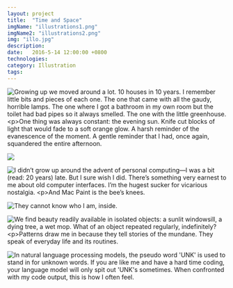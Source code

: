 ```yaml
---
layout: project
title:  "Time and Space"
imgName: "illustrations1.png"
imgName2: "illustrations2.png"
img: "illo.jpg"
description: 
date:   2016-5-14 12:00:00 +0800
technologies: 
category: Illustration
tags: 
---
```

<script src="https://ajax.googleapis.com/ajax/libs/jquery/3.1.0/jquery.min.js"></script>

<div class="contain">
<div class="row">
<div class="col-sm-6">
<p ><img src="{{site.baseurl}}/img/illustrations/house1.jpg"
alt="Growing up we moved around a lot. 10 houses in 10 years. I remember little bits and pieces of each one. The one that came with all the gaudy, horrible lamps. The one where I got a bathroom in my own room but the toilet had bad pipes so it always smelled. The one with the little greenhouse. 

One thing was always constant: the evening sun. Knife cut blocks of light that would fade to a soft orange glow. A harsh reminder of the evanescence of the moment. A gentle reminder that I had, once again, squandered the entire afternoon."
></p>
 
<p><img src='{{site.baseurl}}/img/illustrations/house2.jpg' class="m-t-xl"></p>

<!-- <p><img src='{{site.baseurl}}/img/illustrations/house3.jpg'></p>
 -->
<p><img src="{{site.baseurl}}/img/illustrations/paint1.png" class="m-t-xl"
alt="I didn’t grow up around the advent of personal computing—I was a bit (read: 20 years) late. But I sure wish I did. There’s something very earnest to me about old computer interfaces. I’m the hugest sucker for vicarious nostalgia. 

And Mac Paint is the bee’s knees."
></p>

<p><img src="{{site.baseurl}}/img/illustrations/cat1.png" class="m-t-xl"
alt="They cannot know who I am, inside."
></p>

<p><img src="{{site.baseurl}}/img/illustrations/apartments.jpg" class="m-t-xl"
alt="We find beauty readily available in isolated objects: a sunlit windowsill, a dying tree, a wet mop. What of an object repeated regularly, indefinitely? 

Patterns draw me in because they tell stories of the mundane. They speak of everyday life and its routines."
></p>

<!-- <p><img src="{{site.baseurl}}/img/illustrations/engineering.jpg" class="m-t-xl"
alt="This came from a great idea from middle school or something like that. It's the heartbreaking story of one man's plight to reverse engineer dragon DNA to save his dying girlfriend. Will he save her? Maybe I'll think of an ending someday."
></p> -->

<p><img src="{{site.baseurl}}/img/illustrations/drowning.jpg" class="m-t-xl"
alt="In natural language processing models, the pseudo word 'UNK' is used to stand in for unknown words. If you are like me and have a hard time coding, your language model will only spit out 'UNK's sometimes. When confronted with my code output, this is how I often feel."></p>

</div>

</div>
</div>

<aside class="aside-normal"></aside>

<script>
//set starting text
$('aside').html($("img:first").attr("alt"));

// change class of aside after scroll past point
var firstImgPos = $("img:first").offset().top;
$(window).on('scroll',function(){
    var y = $(this).scrollTop();
    if (y >= firstImgPos+30) {
        $('aside').addClass('aside-top');
        $('aside').removeClass('aside-normal');
    } else {
         $('aside').addClass('aside-normal');
        $('aside').removeClass('aside-top');
    }
});

//if img has alt tag, change contents of alt
$(document).on('scroll', function() {
    var y = $(this).scrollTop();
    $('img').each(function(){
    	if (y >= $(this).position().top-150){
	    	if($(this).attr("alt")){
		    	var text = $(this).attr("alt");
		        $('aside').html(text);
     		}
    	}
	});
})

</script>